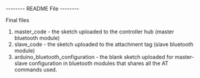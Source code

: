-------- README File -------- 

Final files 
1. master_code - the sketch uploaded to the controller hub (master bluetooth module)
2. slave_code - the sketch uploaded to the attachment tag (slave bluetooth module)
3. arduino_bluetooth_configuration - the blank sketch uploaded for master-slave configuration in bluetooth modules that shares all the AT commands used.

